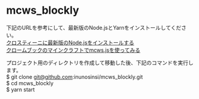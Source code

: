# mcws_blockly

下記のURLを参考にして、最新版のNode.jsとYarnをインストールしてください。  
[クロスティーニに最新版のNode.jsをインストールする](https://saitodev.co/microbit/chromebook/article/66)  
[クロームブックのマインクラフトでmcws.jsを使ってみる](https://saitodev.co/microbit/chromebook/article/80)  
  
プロジェクト用のディレクトリを作成して移動した後、下記のコマンドを実行します。  
$ git clone git@github.com:inunosinsi/mcws_blockly.git  
$ cd mcws_blockly  
$ yarn start  
